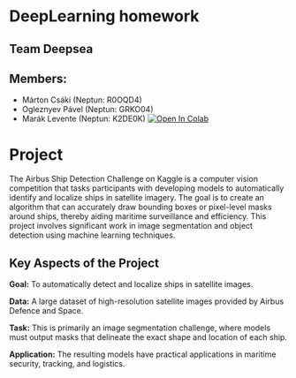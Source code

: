 # DeepLearning homework
## Team Deepsea
## Members:
  - Márton Csáki (Neptun: R0OQD4)
  - Ogleznyev Pável (Neptun: GRKO04)
  - Marák Levente (Neptun: K2DE0K)
[![Open In Colab](https://colab.research.google.com/assets/colab-badge.svg)]([https://colab.research.google.com/github/FELHASZNALONEV/REPO-NEV/blob/BRANCH/ELERES/AZ-NB-FILE-HOZ.ipynb](https://colab.research.google.com/drive/11G1HDBTimgsEwCy7UNZOBBoNvUVjl0g5?usp=sharing#scrollTo=qIV8PalcjF7b))
# Project
  The Airbus Ship Detection Challenge on Kaggle is a computer vision competition that tasks participants with developing models to automatically identify and localize ships in satellite imagery. The goal is to create an algorithm that can accurately draw bounding boxes or pixel-level masks around ships, thereby aiding maritime surveillance and efficiency. This project involves significant work in image segmentation and object detection using machine learning techniques.

## Key Aspects of the Project
  **Goal:** To automatically detect and localize ships in satellite images.

  **Data:** A large dataset of high-resolution satellite images provided by Airbus Defence and Space.

  **Task:** This is primarily an image segmentation challenge, where models must output masks that delineate the exact shape and location of each ship.

  **Application:** The resulting models have practical applications in maritime security, tracking, and logistics.
